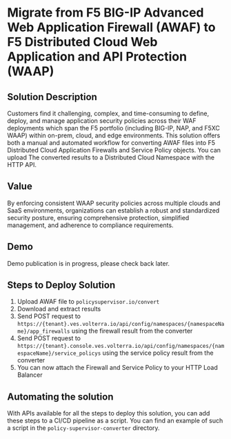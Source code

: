 # Migrate from F5 BIG-IP Advanced Web Application Firewall (AWAF) to F5 Distributed Cloud Web Application and API Protection (WAAP)

## Solution Description
Customers find it challenging, complex, and time-consuming to define, deploy, and manage application security policies across their WAF deployments which span the F5 portfolio (including BIG-IP, NAP, and F5XC WAAP) within on-prem, cloud, and edge environments.
This solution offers both a manual and automated workflow for converting AWAF files into F5 Distributed Cloud Application Firewalls and Service Policy objects.
You can upload The converted results to a Distributed Cloud Namespace with the HTTP API.

## Value
By enforcing consistent WAAP security policies across multiple clouds and SaaS environments, organizations can establish a robust and standardized security posture, ensuring comprehensive protection, simplified management, and adherence to compliance requirements.

## Demo
Demo publication is in progress, please check back later.
<!--[![Video](https://img.youtube.com/vi/2fRqVYpZOK4/maxresdefault.jpg)](https://www.youtube.com/watch?v=2fRqVYpZOK4&t=519s)-->

## Steps to Deploy Solution
1. Upload AWAF file to `policysupervisor.io/convert`
2. Download and extract results
3. Send POST request to `https://{tenant}.ves.volterra.io/api/config/namespaces/{namespaceName}/app_firewalls` using the firewall result from the converter
4. Send POST request to `https://{tenant}.console.ves.volterra.io/api/config/namespaces/{namespaceName}/service_policys` using the service policy result from the converter
5. You can now attach the Firewall and Service Policy to your HTTP Load Balancer

## Automating the solution
With APIs available for all the steps to deploy this solution, you can add these steps to a CI/CD pipeline as a script.
You can find an example of such a script in the `policy-supervisor-converter` directory.
